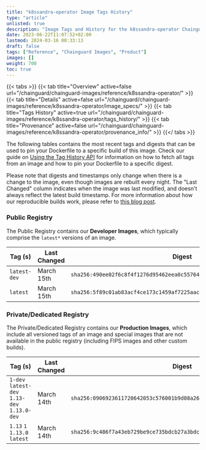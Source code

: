 ```yaml
---
title: "k8ssandra-operator Image Tags History"
type: "article"
unlisted: true
description: "Image Tags and History for the k8ssandra-operator Chainguard Image"
date: 2023-06-22T11:07:52+02:00
lastmod: 2024-03-16 00:33:13
draft: false
tags: ["Reference", "Chainguard Images", "Product"]
images: []
weight: 700
toc: true
---
```


{{< tabs >}}
{{< tab title="Overview" active=false url="/chainguard/chainguard-images/reference/k8ssandra-operator/" >}}
{{< tab title="Details" active=false url="/chainguard/chainguard-images/reference/k8ssandra-operator/image_specs/" >}}
{{< tab title="Tags History" active=true url="/chainguard/chainguard-images/reference/k8ssandra-operator/tags_history/" >}}
{{< tab title="Provenance" active=false url="/chainguard/chainguard-images/reference/k8ssandra-operator/provenance_info/" >}}
{{</ tabs >}}

The following tables contains the most recent tags and digests that can be used to pin your Dockerfile to a specific build of this image. Check our guide on [Using the Tag History API](/chainguard/chainguard-images/using-the-tag-history-api/) for information on how to fetch all tags from an image and how to pin your Dockerfile to a specific digest.

Please note that digests and timestamps only change when there is a change to the image, even though images are rebuilt every night. The "Last Changed" column indicates when the image was last modified, and doesn't always reflect the latest build timestamp. For more information about how our reproducible builds work, please refer to [this blog post](https://www.chainguard.dev/unchained/reproducing-chainguards-reproducible-image-builds).

### Public Registry
The Public Registry contains our **Developer Images**, which typically comprise the `latest*` versions of an image.

| Tag (s)       | Last Changed | Digest                                                                    |
|---------------|--------------|---------------------------------------------------------------------------|
|  `latest-dev` | March 15th   | `sha256:490ee02f6c8f4f1276d95462eea0c557644c5472617d45b96fe85e43da1cb214` |
|  `latest`     | March 15th   | `sha256:5f89c01ab83acf4ce173c1459af7225aacb3c0363118438a045d03f5891e44e5` |


### Private/Dedicated Registry
The Private/Dedicated Registry contains our **Production Images**, which include all versioned tags of an image and special images that are not available in the public registry (including FIPS images and other custom builds).

| Tag (s)                                       | Last Changed | Digest                                                                    |
|-----------------------------------------------|--------------|---------------------------------------------------------------------------|
|  `1-dev` `latest-dev` `1.13-dev` `1.13.0-dev` | March 14th   | `sha256:0906923611720642053c576001b9d08a260710f943b9d36d6884a818c5948a81` |
|  `1.13` `1` `1.13.0` `latest`                 | March 14th   | `sha256:9c486f7a43eb729be9ce735bdcb27a3bdc90908d20fe3ea74eda4b0ba3b7ccbd` |

